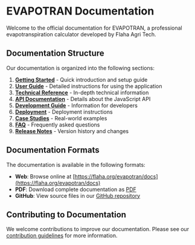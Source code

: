 # EVAPOTRAN Documentation

Welcome to the official documentation for EVAPOTRAN, a professional evapotranspiration calculator developed by Flaha Agri Tech.

## Documentation Structure

Our documentation is organized into the following sections:

1. **[Getting Started](getting-started/README.md)** - Quick introduction and setup guide
2. **[User Guide](user-guide/README.md)** - Detailed instructions for using the application
3. **[Technical Reference](technical/README.md)** - In-depth technical information
4. **[API Documentation](api/README.md)** - Details about the JavaScript API
5. **[Development Guide](development/README.md)** - Information for developers
6. **[Deployment](deployment/README.md)** - Deployment instructions
7. **[Case Studies](case-studies/README.md)** - Real-world examples
8. **[FAQ](faq/README.md)** - Frequently asked questions
9. **[Release Notes](releases/README.md)** - Version history and changes

## Documentation Formats

The documentation is available in the following formats:

- **Web**: Browse online at [https://flaha.org/evapotran/docs](https://flaha.org/evapotran/docs)
- **PDF**: Download complete documentation as [PDF](https://flaha.org/evapotran/docs/pdf/evapotran-docs.pdf)
- **GitHub**: View source files in our [GitHub repository](https://github.com/flaha-agritech/evapotran)

## Contributing to Documentation

We welcome contributions to improve our documentation. Please see our [contribution guidelines](development/contributing.md) for more information.